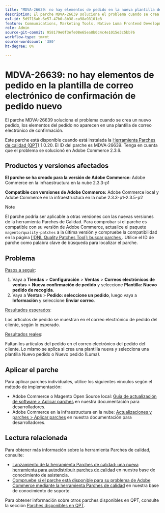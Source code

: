 ```yaml
---
title: "MDVA-26639: no hay elementos de pedido en la nueva plantilla de correo electrónico de confirmación de pedido"
description: El parche MDVA-26639 soluciona el problema cuando se crea un nuevo pedido, los elementos del pedido no aparecen en una plantilla de correo electrónico de confirmación.
exl-id: 5d9716ab-6e57-47b0-8b38-ca98a98101e8
feature: Communications, Marketing Tools, Native Luma Frontend Development, Orders
role: Admin
source-git-commit: 958179e0f3efe08e65ea8b0c4c4e1015e3c5bb76
workflow-type: tm+mt
source-wordcount: '380'
ht-degree: 0%

---
```


# MDVA-26639: no hay elementos de pedido en la plantilla de correo electrónico de confirmación de pedido nuevo

El parche MDVA-26639 soluciona el problema cuando se crea un nuevo pedido, los elementos del pedido no aparecen en una plantilla de correo electrónico de confirmación.

Este parche está disponible cuando está instalada la [Herramienta Parches de calidad (QPT)](/help/announcements/adobe-commerce-announcements/magento-quality-patches-released-new-tool-to-self-serve-quality-patches.md) 1.0.20. El ID del parche es MDVA-26639. Tenga en cuenta que el problema se solucionó en Adobe Commerce 2.3.6.

## Productos y versiones afectados

**El parche se ha creado para la versión de Adobe Commerce:** Adobe Commerce en la infraestructura en la nube 2.3.3-p1

**Compatible con versiones de Adobe Commerce:** Adobe Commerce local y Adobe Commerce en la infraestructura en la nube 2.3.3-p1-2.3.5-p2

>[!NOTE]
>
>El parche podría ser aplicable a otras versiones con las nuevas versiones de la herramienta Parches de Calidad. Para comprobar si el parche es compatible con su versión de Adobe Commerce, actualice el paquete `magento/quality-patches` a la última versión y compruebe la compatibilidad en la página [[!DNL Quality Patches Tool]: buscar parches ](https://devdocs.magento.com/quality-patches/tool.html#patch-grid). Utilice el ID de parche como palabra clave de búsqueda para localizar el parche.

## Problema

<u>Pasos a seguir</u>:

1. Vaya a **Tiendas** > **Configuración** > **Ventas** > **Correos electrónicos de ventas** > **Nueva confirmación de pedido** y seleccione **Plantilla: Nuevo pedido de recogida**.
1. Vaya a **Ventas** > **Pedido: seleccione un pedido**, luego vaya a **Información** y seleccione **Enviar correo**.

<u>Resultados esperados</u>:

Los artículos de pedido se muestran en el correo electrónico de pedido del cliente, según lo esperado.

<u>Resultados reales</u>:

Faltan los artículos del pedido en el correo electrónico del pedido del cliente. Lo mismo se aplica si crea una plantilla nueva y selecciona una plantilla Nuevo pedido o Nuevo pedido (Luma).

## Aplicar el parche

Para aplicar parches individuales, utilice los siguientes vínculos según el método de implementación:

* Adobe Commerce o Magento Open Source local: [Guía de actualización de software > Aplicar parches](https://devdocs.magento.com/guides/v2.4/comp-mgr/patching/mqp.html) en nuestra documentación para desarrolladores.
* Adobe Commerce en la infraestructura en la nube: [Actualizaciones y parches > Aplicar parches](https://devdocs.magento.com/cloud/project/project-patch.html) en nuestra documentación para desarrolladores.

## Lectura relacionada

Para obtener más información sobre la herramienta Parches de calidad, consulte:

* [Lanzamiento de la herramienta Parches de calidad: una nueva herramienta para autodistribuir parches de calidad](/help/announcements/adobe-commerce-announcements/magento-quality-patches-released-new-tool-to-self-serve-quality-patches.md) en nuestra base de conocimiento de asistencia.
* [Compruebe si el parche está disponible para su problema de Adobe Commerce mediante la herramienta Parches de calidad](/help/support-tools/patches-available-in-qpt-tool/check-patch-for-magento-issue-with-magento-quality-patches.md) en nuestra base de conocimiento de soporte.

Para obtener información sobre otros parches disponibles en QPT, consulte la sección [Parches disponibles en QPT](https://support.magento.com/hc/en-us/sections/360010506631-Patches-available-in-MQP-tool-).
